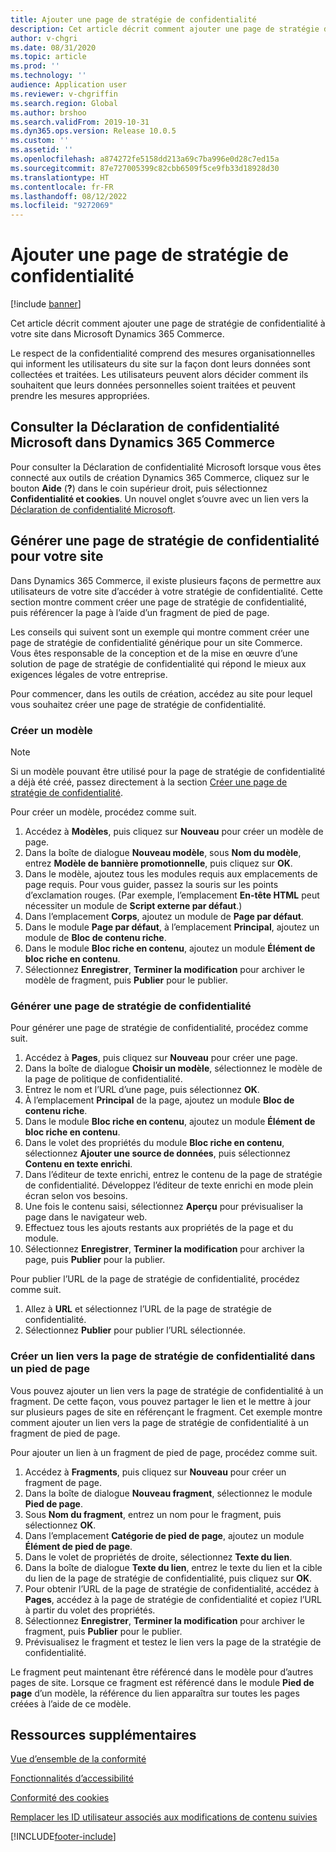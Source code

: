 ```yaml
---
title: Ajouter une page de stratégie de confidentialité
description: Cet article décrit comment ajouter une page de stratégie de confidentialité à votre site dans Microsoft Dynamics 365 Commerce.
author: v-chgri
ms.date: 08/31/2020
ms.topic: article
ms.prod: ''
ms.technology: ''
audience: Application user
ms.reviewer: v-chgriffin
ms.search.region: Global
ms.author: brshoo
ms.search.validFrom: 2019-10-31
ms.dyn365.ops.version: Release 10.0.5
ms.custom: ''
ms.assetid: ''
ms.openlocfilehash: a874272fe5158dd213a69c7ba996e0d28c7ed15a
ms.sourcegitcommit: 87e727005399c82cbb6509f5ce9fb33d18928d30
ms.translationtype: HT
ms.contentlocale: fr-FR
ms.lasthandoff: 08/12/2022
ms.locfileid: "9272069"
---
```

# <a name="add-a-privacy-policy-page"></a>Ajouter une page de stratégie de confidentialité

[!include [banner](includes/banner.md)]

Cet article décrit comment ajouter une page de stratégie de confidentialité à votre site dans Microsoft Dynamics 365 Commerce.

Le respect de la confidentialité comprend des mesures organisationnelles qui informent les utilisateurs du site sur la façon dont leurs données sont collectées et traitées. Les utilisateurs peuvent alors décider comment ils souhaitent que leurs données personnelles soient traitées et peuvent prendre les mesures appropriées.

## <a name="review-the-microsoft-privacy-statement-in-dynamics-365-commerce"></a>Consulter la Déclaration de confidentialité Microsoft dans Dynamics 365 Commerce

Pour consulter la Déclaration de confidentialité Microsoft lorsque vous êtes connecté aux outils de création Dynamics 365 Commerce, cliquez sur le bouton **Aide** (**?**) dans le coin supérieur droit, puis sélectionnez **Confidentialité et cookies**. Un nouvel onglet s’ouvre avec un lien vers la [Déclaration de confidentialité Microsoft](https://privacy.microsoft.com/privacystatement).

## <a name="build-a-privacy-policy-page-for-your-site"></a>Générer une page de stratégie de confidentialité pour votre site

Dans Dynamics 365 Commerce, il existe plusieurs façons de permettre aux utilisateurs de votre site d’accéder à votre stratégie de confidentialité. Cette section montre comment créer une page de stratégie de confidentialité, puis référencer la page à l’aide d’un fragment de pied de page.

Les conseils qui suivent sont un exemple qui montre comment créer une page de stratégie de confidentialité générique pour un site Commerce. Vous êtes responsable de la conception et de la mise en œuvre d’une solution de page de stratégie de confidentialité qui répond le mieux aux exigences légales de votre entreprise.

Pour commencer, dans les outils de création, accédez au site pour lequel vous souhaitez créer une page de stratégie de confidentialité.

### <a name="create-a-template"></a>Créer un modèle

> [!NOTE]
> Si un modèle pouvant être utilisé pour la page de stratégie de confidentialité a déjà été créé, passez directement à la section [Créer une page de stratégie de confidentialité](#build-a-privacy-policy-page).

Pour créer un modèle, procédez comme suit.

1. Accédez à **Modèles**, puis cliquez sur **Nouveau** pour créer un modèle de page.
1. Dans la boîte de dialogue **Nouveau modèle**, sous **Nom du modèle**, entrez **Modèle de bannière promotionnelle**, puis cliquez sur **OK**.
1. Dans le modèle, ajoutez tous les modules requis aux emplacements de page requis. Pour vous guider, passez la souris sur les points d’exclamation rouges. (Par exemple, l’emplacement **En-tête HTML** peut nécessiter un module de **Script externe par défaut**.)
1. Dans l’emplacement **Corps**, ajoutez un module de **Page par défaut**.
1. Dans le module **Page par défaut**, à l’emplacement **Principal**, ajoutez un module de **Bloc de contenu riche**.
1. Dans le module **Bloc riche en contenu**, ajoutez un module **Élément de bloc riche en contenu**.
1. Sélectionnez **Enregistrer**, **Terminer la modification** pour archiver le modèle de fragment, puis **Publier** pour le publier.

### <a name="build-a-privacy-policy-page"></a>Générer une page de stratégie de confidentialité

Pour générer une page de stratégie de confidentialité, procédez comme suit.

1. Accédez à **Pages**, puis cliquez sur **Nouveau** pour créer une page.
1. Dans la boîte de dialogue **Choisir un modèle**, sélectionnez le modèle de la page de politique de confidentialité.
1. Entrez le nom et l’URL d’une page, puis sélectionnez **OK**. 
1. À l’emplacement **Principal** de la page, ajoutez un module **Bloc de contenu riche**.
1. Dans le module **Bloc riche en contenu**, ajoutez un module **Élément de bloc riche en contenu**.
1. Dans le volet des propriétés du module **Bloc riche en contenu**, sélectionnez **Ajouter une source de données**, puis sélectionnez **Contenu en texte enrichi**.
1. Dans l’éditeur de texte enrichi, entrez le contenu de la page de stratégie de confidentialité. Développez l’éditeur de texte enrichi en mode plein écran selon vos besoins.
1. Une fois le contenu saisi, sélectionnez **Aperçu** pour prévisualiser la page dans le navigateur web.
1. Effectuez tous les ajouts restants aux propriétés de la page et du module.
1. Sélectionnez **Enregistrer**, **Terminer la modification** pour archiver la page, puis **Publier** pour la publier.

Pour publier l’URL de la page de stratégie de confidentialité, procédez comme suit.

1. Allez à **URL** et sélectionnez l’URL de la page de stratégie de confidentialité.
1. Sélectionnez **Publier** pour publier l’URL sélectionnée.

### <a name="create-a-link-to-the-privacy-policy-page-in-a-footer"></a>Créer un lien vers la page de stratégie de confidentialité dans un pied de page

Vous pouvez ajouter un lien vers la page de stratégie de confidentialité à un fragment. De cette façon, vous pouvez partager le lien et le mettre à jour sur plusieurs pages de site en référençant le fragment. Cet exemple montre comment ajouter un lien vers la page de stratégie de confidentialité à un fragment de pied de page.

Pour ajouter un lien à un fragment de pied de page, procédez comme suit.

1. Accédez à **Fragments**, puis cliquez sur **Nouveau** pour créer un fragment de page.
1. Dans la boîte de dialogue **Nouveau fragment**, sélectionnez le module **Pied de page**.
1. Sous **Nom du fragment**, entrez un nom pour le fragment, puis sélectionnez **OK**.
1. Dans l’emplacement **Catégorie de pied de page**, ajoutez un module **Élément de pied de page**.
1. Dans le volet de propriétés de droite, sélectionnez **Texte du lien**.
1. Dans la boîte de dialogue **Texte du lien**, entrez le texte du lien et la cible du lien de la page de stratégie de confidentialité, puis cliquez sur **OK**.
1. Pour obtenir l’URL de la page de stratégie de confidentialité, accédez à **Pages**, accédez à la page de stratégie de confidentialité et copiez l’URL à partir du volet des propriétés.
1. Sélectionnez **Enregistrer**, **Terminer la modification** pour archiver le fragment, puis **Publier** pour le publier.
1. Prévisualisez le fragment et testez le lien vers la page de la stratégie de confidentialité.

Le fragment peut maintenant être référencé dans le modèle pour d’autres pages de site. Lorsque ce fragment est référencé dans le module **Pied de page** d’un modèle, la référence du lien apparaîtra sur toutes les pages créées à l’aide de ce modèle.

## <a name="additional-resources"></a>Ressources supplémentaires

[Vue d’ensemble de la conformité](compliance-overview.md)

[Fonctionnalités d’accessibilité](accessibility.md)

[Conformité des cookies](cookie-compliance.md)

[Remplacer les ID utilisateur associés aux modifications de contenu suivies](replace-IDs-tracked-changes.md)


[!INCLUDE[footer-include](../includes/footer-banner.md)]

